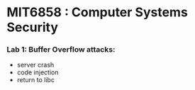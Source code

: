 # MIT6858 : Computer Systems Security


### Lab 1: Buffer Overflow attacks:

- server crash
- code injection
- return to libc
